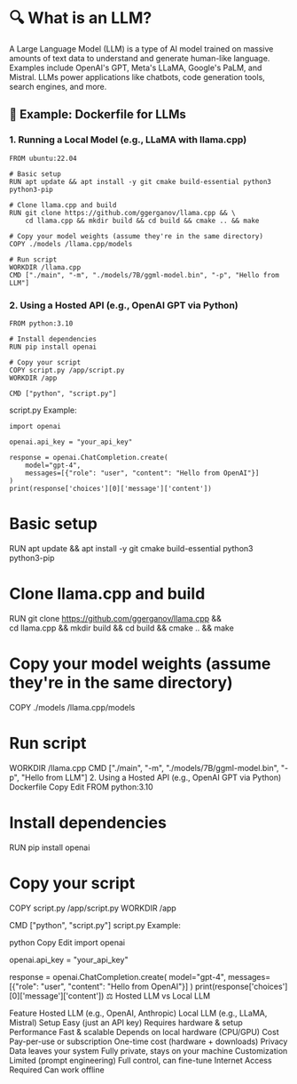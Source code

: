 # 🔍 What is an LLM?
A Large Language Model (LLM) is a type of AI model trained on massive amounts of text data to understand and generate human-like language. Examples include OpenAI's GPT, Meta's LLaMA, Google's PaLM, and Mistral. LLMs power applications like chatbots, code generation tools, search engines, and more.

## 🐳 Example: Dockerfile for LLMs
### 1. Running a Local Model (e.g., LLaMA with llama.cpp)
```console
FROM ubuntu:22.04

# Basic setup
RUN apt update && apt install -y git cmake build-essential python3 python3-pip

# Clone llama.cpp and build
RUN git clone https://github.com/ggerganov/llama.cpp && \
    cd llama.cpp && mkdir build && cd build && cmake .. && make

# Copy your model weights (assume they're in the same directory)
COPY ./models /llama.cpp/models

# Run script
WORKDIR /llama.cpp
CMD ["./main", "-m", "./models/7B/ggml-model.bin", "-p", "Hello from LLM"]

```
### 2. Using a Hosted API (e.g., OpenAI GPT via Python)

```console
FROM python:3.10

# Install dependencies
RUN pip install openai

# Copy your script
COPY script.py /app/script.py
WORKDIR /app

CMD ["python", "script.py"]

```
script.py Example:

```console
import openai

openai.api_key = "your_api_key"

response = openai.ChatCompletion.create(
    model="gpt-4",
    messages=[{"role": "user", "content": "Hello from OpenAI"}]
)
print(response['choices'][0]['message']['content'])
```
# Basic setup
RUN apt update && apt install -y git cmake build-essential python3 python3-pip

# Clone llama.cpp and build
RUN git clone https://github.com/ggerganov/llama.cpp && \
    cd llama.cpp && mkdir build && cd build && cmake .. && make

# Copy your model weights (assume they're in the same directory)
COPY ./models /llama.cpp/models

# Run script
WORKDIR /llama.cpp
CMD ["./main", "-m", "./models/7B/ggml-model.bin", "-p", "Hello from LLM"]
2. Using a Hosted API (e.g., OpenAI GPT via Python)
Dockerfile
Copy
Edit
FROM python:3.10

# Install dependencies
RUN pip install openai

# Copy your script
COPY script.py /app/script.py
WORKDIR /app

CMD ["python", "script.py"]
script.py Example:

python
Copy
Edit
import openai

openai.api_key = "your_api_key"

response = openai.ChatCompletion.create(
    model="gpt-4",
    messages=[{"role": "user", "content": "Hello from OpenAI"}]
)
print(response['choices'][0]['message']['content'])
⚖️ Hosted LLM vs Local LLM

Feature	Hosted LLM (e.g., OpenAI, Anthropic)	Local LLM (e.g., LLaMA, Mistral)
Setup	Easy (just an API key)	Requires hardware & setup
Performance	Fast & scalable	Depends on local hardware (CPU/GPU)
Cost	Pay-per-use or subscription	One-time cost (hardware + downloads)
Privacy	Data leaves your system	Fully private, stays on your machine
Customization	Limited (prompt engineering)	Full control, can fine-tune
Internet Access	Required	Can work offline
